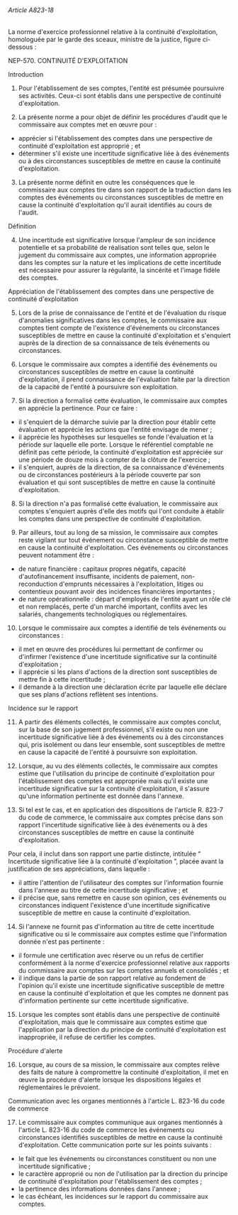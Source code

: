 ###### Article A823-18

La norme d'exercice professionnel relative à la continuité d'exploitation, homologuée par le garde des sceaux, ministre de la justice, figure ci-dessous :

NEP-570. CONTINUITÉ D'EXPLOITATION

Introduction

1. Pour l'établissement de ses comptes, l'entité est présumée poursuivre ses activités. Ceux-ci sont établis dans une perspective de continuité d'exploitation.

2. La présente norme a pour objet de définir les procédures d'audit que le commissaire aux comptes met en œuvre pour :

- apprécier si l'établissement des comptes dans une perspective de continuité d'exploitation est approprié ; et
- déterminer s'il existe une incertitude significative liée à des événements ou à des circonstances susceptibles de mettre en cause la continuité d'exploitation.

3. La présente norme définit en outre les conséquences que le commissaire aux comptes tire dans son rapport de la traduction dans les comptes des événements ou circonstances susceptibles de mettre en cause la continuité d'exploitation qu'il aurait identifiés au cours de l'audit.

Définition

4. Une incertitude est significative lorsque l'ampleur de son incidence potentielle et sa probabilité de réalisation sont telles que, selon le jugement du commissaire aux comptes, une information appropriée dans les comptes sur la nature et les implications de cette incertitude est nécessaire pour assurer la régularité, la sincérité et l'image fidèle des comptes.

Appréciation de l'établissement des comptes dans une perspective de continuité d'exploitation

5. Lors de la prise de connaissance de l'entité et de l'évaluation du risque d'anomalies significatives dans les comptes, le commissaire aux comptes tient compte de l'existence d'événements ou circonstances susceptibles de mettre en cause la continuité d'exploitation et s'enquiert auprès de la direction de sa connaissance de tels événements ou circonstances.

6. Lorsque le commissaire aux comptes a identifié des événements ou circonstances susceptibles de mettre en cause la continuité d'exploitation, il prend connaissance de l'évaluation faite par la direction de la capacité de l'entité à poursuivre son exploitation.

7. Si la direction a formalisé cette évaluation, le commissaire aux comptes en apprécie la pertinence. Pour ce faire :

- il s'enquiert de la démarche suivie par la direction pour établir cette évaluation et apprécie les actions que l'entité envisage de mener ;
- il apprécie les hypothèses sur lesquelles se fonde l'évaluation et la période sur laquelle elle porte. Lorsque le référentiel comptable ne définit pas cette période, la continuité d'exploitation est appréciée sur une période de douze mois à compter de la clôture de l'exercice ;
- il s'enquiert, auprès de la direction, de sa connaissance d'événements ou de circonstances postérieurs à la période couverte par son évaluation et qui sont susceptibles de mettre en cause la continuité d'exploitation.

8. Si la direction n'a pas formalisé cette évaluation, le commissaire aux comptes s'enquiert auprès d'elle des motifs qui l'ont conduite à établir les comptes dans une perspective de continuité d'exploitation.

9. Par ailleurs, tout au long de sa mission, le commissaire aux comptes reste vigilant sur tout événement ou circonstance susceptible de mettre en cause la continuité d'exploitation. Ces événements ou circonstances peuvent notamment être :

- de nature financière : capitaux propres négatifs, capacité d'autofinancement insuffisante, incidents de paiement, non-reconduction d'emprunts nécessaires à l'exploitation, litiges ou contentieux pouvant avoir des incidences financières importantes ;
- de nature opérationnelle : départ d'employés de l'entité ayant un rôle clé et non remplacés, perte d'un marché important, conflits avec les salariés, changements technologiques ou réglementaires.

10. Lorsque le commissaire aux comptes a identifié de tels événements ou circonstances :

- il met en œuvre des procédures lui permettant de confirmer ou d'infirmer l'existence d'une incertitude significative sur la continuité d'exploitation ;
- il apprécie si les plans d'actions de la direction sont susceptibles de mettre fin à cette incertitude ;
- il demande à la direction une déclaration écrite par laquelle elle déclare que ses plans d'actions reflètent ses intentions.

Incidence sur le rapport

11. A partir des éléments collectés, le commissaire aux comptes conclut, sur la base de son jugement professionnel, s'il existe ou non une incertitude significative liée à des événements ou à des circonstances qui, pris isolément ou dans leur ensemble, sont susceptibles de mettre en cause la capacité de l'entité à poursuivre son exploitation.

12. Lorsque, au vu des éléments collectés, le commissaire aux comptes estime que l'utilisation du principe de continuité d'exploitation pour l'établissement des comptes est appropriée mais qu'il existe une incertitude significative sur la continuité d'exploitation, il s'assure qu'une information pertinente est donnée dans l'annexe.

13. Si tel est le cas, et en application des dispositions de l'article R. 823-7 du code de commerce, le commissaire aux comptes précise dans son rapport l'incertitude significative liée à des événements ou à des circonstances susceptibles de mettre en cause la continuité d'exploitation.

Pour cela, il inclut dans son rapport une partie distincte, intitulée “ Incertitude significative liée à la continuité d'exploitation ”, placée avant la justification de ses appréciations, dans laquelle :

- il attire l'attention de l'utilisateur des comptes sur l'information fournie dans l'annexe au titre de cette incertitude significative ; et
- il précise que, sans remettre en cause son opinion, ces événements ou circonstances indiquent l'existence d'une incertitude significative susceptible de mettre en cause la continuité d'exploitation.

14. Si l'annexe ne fournit pas d'information au titre de cette incertitude significative ou si le commissaire aux comptes estime que l'information donnée n'est pas pertinente :

- il formule une certification avec réserve ou un refus de certifier conformément à la norme d'exercice professionnel relative aux rapports du commissaire aux comptes sur les comptes annuels et consolidés ; et
- il indique dans la partie de son rapport relative au fondement de l'opinion qu'il existe une incertitude significative susceptible de mettre en cause la continuité d'exploitation et que les comptes ne donnent pas d'information pertinente sur cette incertitude significative.

15. Lorsque les comptes sont établis dans une perspective de continuité d'exploitation, mais que le commissaire aux comptes estime que l'application par la direction du principe de continuité d'exploitation est inappropriée, il refuse de certifier les comptes.

Procédure d'alerte

16. Lorsque, au cours de sa mission, le commissaire aux comptes relève des faits de nature à compromettre la continuité d'exploitation, il met en œuvre la procédure d'alerte lorsque les dispositions légales et réglementaires le prévoient.

Communication avec les organes mentionnés à l'article L. 823-16 du code de commerce

17. Le commissaire aux comptes communique aux organes mentionnés à l'article L. 823-16 du code de commerce les événements ou circonstances identifiés susceptibles de mettre en cause la continuité d'exploitation. Cette communication porte sur les points suivants :

- le fait que les événements ou circonstances constituent ou non une incertitude significative ;
- le caractère approprié ou non de l'utilisation par la direction du principe de continuité d'exploitation pour l'établissement des comptes ;
- la pertinence des informations données dans l'annexe ;
- le cas échéant, les incidences sur le rapport du commissaire aux comptes.

